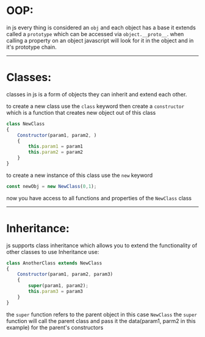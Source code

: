 # OOP:

in js every thing is considered an `obj` and each object has a base it extends called a `prototype` which can be accessed via `object.__proto__`. when calling a property on an object javascript will look for it in the object and in it's prototype chain.

---

# Classes:

classes in js is a form of objects they can inherit and extend each other.

to create a new class use the `class` keyword then create a `constructor` which is a function that creates new object out of this class

```javascript
class NewClass
{
    Constructor(param1, param2, )
    {
        this.param1 = param1
        this.param2 = param2
    }
}
```

to create a new instance of this class use the `new` keyword

```javascript
const newObj = new NewClass(0,1);
```

now you have access to all functions and properties of the `NewClass` class

---

# Inheritance:

js supports class inheritance which allows you to extend the functionality of other classes to use Inheritance use:

```javascript
class AnotherClass extends NewClass
{
    Constructor(param1, param2, param3)
    {
        super(param1, param2);
        this.param3 = param3
    } 
}
```

the `super` function refers to the parent object in this case `NewClass` the `super` function will call the parent class and pass it the data(param1, parm2 in this example) for the parent's constructors

